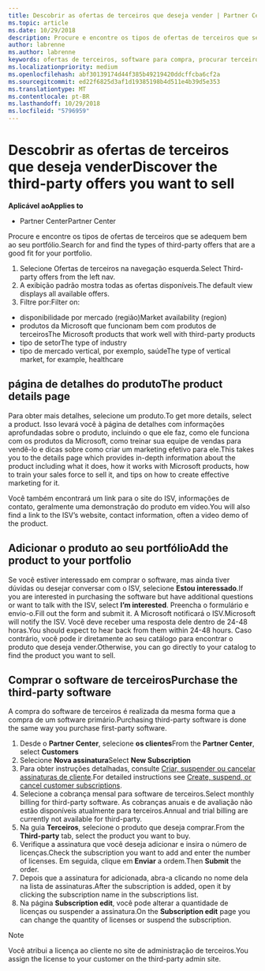 ```yaml
---
title: Descobrir as ofertas de terceiros que deseja vender | Partner Center
ms.topic: article
ms.date: 10/29/2018
description: Procure e encontre os tipos de ofertas de terceiros que se adequem bem ao seu portfólio.
author: labrenne
ms.author: labrenne
keywords: ofertas de terceiros, software para compra, procurar terceiros
ms.localizationpriority: medium
ms.openlocfilehash: abf30139174d44f385b49219420ddcffcba6cf2a
ms.sourcegitcommit: ed22f6825d3af1d19385198b4d511e4b39d5e353
ms.translationtype: MT
ms.contentlocale: pt-BR
ms.lasthandoff: 10/29/2018
ms.locfileid: "5796959"
---
```

# <a name="discover-the-third-party-offers-you-want-to-sell"></a><span data-ttu-id="6c93f-104">Descobrir as ofertas de terceiros que deseja vender</span><span class="sxs-lookup"><span data-stu-id="6c93f-104">Discover the third-party offers you want to sell</span></span>

**<span data-ttu-id="6c93f-105">Aplicável ao</span><span class="sxs-lookup"><span data-stu-id="6c93f-105">Applies to</span></span>**

-  <span data-ttu-id="6c93f-106">Partner Center</span><span class="sxs-lookup"><span data-stu-id="6c93f-106">Partner Center</span></span>

<span data-ttu-id="6c93f-107">Procure e encontre os tipos de ofertas de terceiros que se adequem bem ao seu portfólio.</span><span class="sxs-lookup"><span data-stu-id="6c93f-107">Search for and find the types of third-party offers that are a good fit for your portfolio.</span></span> 

1.  <span data-ttu-id="6c93f-108">Selecione Ofertas de terceiros na navegação esquerda.</span><span class="sxs-lookup"><span data-stu-id="6c93f-108">Select Third-party offers from the left nav.</span></span> 
2.  <span data-ttu-id="6c93f-109">A exibição padrão mostra todas as ofertas disponíveis.</span><span class="sxs-lookup"><span data-stu-id="6c93f-109">The default view displays all available offers.</span></span> 
3.  <span data-ttu-id="6c93f-110">Filtre por:</span><span class="sxs-lookup"><span data-stu-id="6c93f-110">Filter on:</span></span>

- <span data-ttu-id="6c93f-111">disponibilidade por mercado (região)</span><span class="sxs-lookup"><span data-stu-id="6c93f-111">Market availability (region)</span></span>
- <span data-ttu-id="6c93f-112">produtos da Microsoft que funcionam bem com produtos de terceiros</span><span class="sxs-lookup"><span data-stu-id="6c93f-112">The Microsoft products that work well with third-party products</span></span>
- <span data-ttu-id="6c93f-113">tipo de setor</span><span class="sxs-lookup"><span data-stu-id="6c93f-113">The type of industry</span></span>
- <span data-ttu-id="6c93f-114">tipo de mercado vertical, por exemplo, saúde</span><span class="sxs-lookup"><span data-stu-id="6c93f-114">The type of vertical market, for example, healthcare</span></span>

## <a name="the-product-details-page"></a><span data-ttu-id="6c93f-115">página de detalhes do produto</span><span class="sxs-lookup"><span data-stu-id="6c93f-115">The product details page</span></span>

<span data-ttu-id="6c93f-116">Para obter mais detalhes, selecione um produto.</span><span class="sxs-lookup"><span data-stu-id="6c93f-116">To get more details, select a product.</span></span> <span data-ttu-id="6c93f-117">Isso levará você à página de detalhes com informações aprofundadas sobre o produto, incluindo o que ele faz, como ele funciona com os produtos da Microsoft, como treinar sua equipe de vendas para vendê-lo e dicas sobre como criar um marketing efetivo para ele.</span><span class="sxs-lookup"><span data-stu-id="6c93f-117">This takes you to the details page which provides in-depth information about the product including what it does, how it works with Microsoft products, how to train your sales force to sell it, and tips on how to create effective marketing for it.</span></span> 

<span data-ttu-id="6c93f-118">Você também encontrará um link para o site do ISV, informações de contato, geralmente uma demonstração do produto em vídeo.</span><span class="sxs-lookup"><span data-stu-id="6c93f-118">You will also find a link to the ISV’s website, contact information, often a video demo of the product.</span></span> 

## <a name="add-the-product-to-your-portfolio"></a><span data-ttu-id="6c93f-119">Adicionar o produto ao seu portfólio</span><span class="sxs-lookup"><span data-stu-id="6c93f-119">Add the product to your portfolio</span></span>

<span data-ttu-id="6c93f-120">Se você estiver interessado em comprar o software, mas ainda tiver dúvidas ou desejar conversar com o ISV, selecione **Estou interessado**.</span><span class="sxs-lookup"><span data-stu-id="6c93f-120">If you are interested in purchasing the software but have additional questions or want to talk with the ISV, select **I’m interested**.</span></span> <span data-ttu-id="6c93f-121">Preencha o formulário e envio-o.</span><span class="sxs-lookup"><span data-stu-id="6c93f-121">Fill out the form and submit it.</span></span> <span data-ttu-id="6c93f-122">A Microsoft notificará o ISV.</span><span class="sxs-lookup"><span data-stu-id="6c93f-122">Microsoft will notify the ISV.</span></span> <span data-ttu-id="6c93f-123">Você deve receber uma resposta dele dentro de 24-48 horas.</span><span class="sxs-lookup"><span data-stu-id="6c93f-123">You should expect to hear back from them within 24-48 hours.</span></span> <span data-ttu-id="6c93f-124">Caso contrário, você pode ir diretamente ao seu catálogo para encontrar o produto que deseja vender.</span><span class="sxs-lookup"><span data-stu-id="6c93f-124">Otherwise, you can go directly to your catalog to find the product you want to sell.</span></span>

## <a name="purchase-the-third-party-software"></a><span data-ttu-id="6c93f-125">Comprar o software de terceiros</span><span class="sxs-lookup"><span data-stu-id="6c93f-125">Purchase the third-party software</span></span>

<span data-ttu-id="6c93f-126">A compra do software de terceiros é realizada da mesma forma que a compra de um software primário.</span><span class="sxs-lookup"><span data-stu-id="6c93f-126">Purchasing third-party software is done the same way you purchase first-party software.</span></span> 

1. <span data-ttu-id="6c93f-127">Desde o **Partner Center**, selecione **os clientes**</span><span class="sxs-lookup"><span data-stu-id="6c93f-127">From the **Partner Center**, select **Customers**</span></span>
2. <span data-ttu-id="6c93f-128">Selecione **Nova assinatura**</span><span class="sxs-lookup"><span data-stu-id="6c93f-128">Select **New Subscription**</span></span>
3. <span data-ttu-id="6c93f-129">Para obter instruções detalhadas, consulte [Criar, suspender ou cancelar assinaturas de cliente](create-a-new-subscription.md).</span><span class="sxs-lookup"><span data-stu-id="6c93f-129">For detailed instructions see [Create, suspend, or cancel customer subscriptions](create-a-new-subscription.md).</span></span>
4.  <span data-ttu-id="6c93f-130">Selecione a cobrança mensal para software de terceiros.</span><span class="sxs-lookup"><span data-stu-id="6c93f-130">Select monthly billing for third-party software.</span></span> <span data-ttu-id="6c93f-131">As cobranças anuais e de avaliação não estão disponíveis atualmente para terceiros.</span><span class="sxs-lookup"><span data-stu-id="6c93f-131">Annual and trial billing are currently not available for third-party.</span></span>
5.  <span data-ttu-id="6c93f-132">Na guia **Terceiros**, selecione o produto que deseja comprar.</span><span class="sxs-lookup"><span data-stu-id="6c93f-132">From the **Third-party** tab, select the product you want to buy.</span></span>
6.  <span data-ttu-id="6c93f-133">Verifique a assinatura que você deseja adicionar e insira o número de licenças.</span><span class="sxs-lookup"><span data-stu-id="6c93f-133">Check the subscription you want to add and enter the number of licenses.</span></span> <span data-ttu-id="6c93f-134">Em seguida, clique em **Enviar** a ordem.</span><span class="sxs-lookup"><span data-stu-id="6c93f-134">Then **Submit** the order.</span></span>
7.  <span data-ttu-id="6c93f-135">Depois que a assinatura for adicionada, abra-a clicando no nome dela na lista de assinaturas.</span><span class="sxs-lookup"><span data-stu-id="6c93f-135">After the subscription is added, open it by clicking the subscription name in the subscriptions list.</span></span> 
8.  <span data-ttu-id="6c93f-136">Na página **Subscription edit**, você pode alterar a quantidade de licenças ou suspender a assinatura.</span><span class="sxs-lookup"><span data-stu-id="6c93f-136">On the **Subscription edit** page you can change the quantity of licenses or suspend the subscription.</span></span>

> [!NOTE]  
>  <span data-ttu-id="6c93f-137">Você atribui a licença ao cliente no site de administração de terceiros.</span><span class="sxs-lookup"><span data-stu-id="6c93f-137">You assign the license to your customer on the third-party admin site.</span></span>

    


